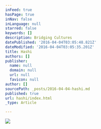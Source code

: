 ```yaml
---
inFeed: true
hasPage: true
inNav: false
inLanguage: null
starred: false
keywords: []
description: Bridging Cultures
datePublished: '2016-04-04T03:05:48.821Z'
dateModified: '2016-04-04T03:05:35.201Z'
title: Hashi
authors: []
publisher:
  name: null
  domain: null
  url: null
  favicon: null
author: []
sourcePath: _posts/2016-04-04-hashi.md
published: true
url: hashi/index.html
_type: Article

---
```

![](https://the-grid-user-content.s3-us-west-2.amazonaws.com/3a5777a7-eba4-4d46-8b4f-27f0d5e0122c.jpg)